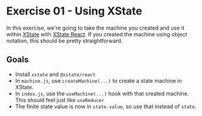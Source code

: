 # Exercise 01 - Using XState

In this exercise, we're going to take the machine you created and use it within [XState](https://xstate.js.org/docs) with [XState React](https://xstate.js.org/docs/packages/xstate-react/). If you created the machine using object notation, this should be pretty straightforward.

## Goals

- Install `xstate` and `@xstate/react`
- In `machine.js`, use `createMachine(...)` to create a state machine in XState.
- In `index.js`, use the `useMachine(...)` hook with that created machine. This should feel just like `useReducer`
- The finite state value is now in `state.value`, so use that instead of `state`.
